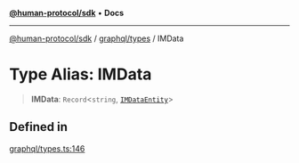 [**@human-protocol/sdk**](../../../README.md) • **Docs**

***

[@human-protocol/sdk](../../../modules.md) / [graphql/types](../README.md) / IMData

# Type Alias: IMData

> **IMData**: `Record`\<`string`, [`IMDataEntity`](IMDataEntity.md)\>

## Defined in

[graphql/types.ts:146](https://github.com/humanprotocol/human-protocol/blob/4a3215384185ef582e4acd06a275b32ffdf0b6ea/packages/sdk/typescript/human-protocol-sdk/src/graphql/types.ts#L146)
